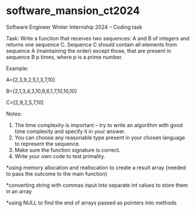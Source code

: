 # software_mansion_ct2024
Software Engineer Winter Internship 2024 – Coding task

Task:
Write a function that receives two sequences: A and B of integers and returns one sequence C. Sequence C should contain all elements from sequence A (maintaining the order) except those, that are present in sequence B p times, where p is a prime number.

Example:

A=[2,3,9,2,5,1,3,7,10] 

B=[2,1,3,4,3,10,6,6,1,7,10,10,10] 

C=[2,9,2,5,7,10] 

Notes: 
1. The time complexity is important – try to write an algorithm with good time complexity and specify it in your answer. 
2. You can choose any reasonable type present in your chosen language to represent the sequence. 
3. Make sure the function signature is correct. 
4. Write your own code to test primality.



*using memory allocation and reallocation to create a result array (needed to pass the outcome to the main function)

*converting string with commas input into separate int values to store them in an array

*using NULL to find the end of arrays passed as pointers into methods

